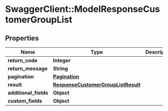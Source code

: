 # SwaggerClient::ModelResponseCustomerGroupList

## Properties
Name | Type | Description | Notes
------------ | ------------- | ------------- | -------------
**return_code** | **Integer** |  | [optional] 
**return_message** | **String** |  | [optional] 
**pagination** | [**Pagination**](Pagination.md) |  | [optional] 
**result** | [**ResponseCustomerGroupListResult**](ResponseCustomerGroupListResult.md) |  | [optional] 
**additional_fields** | **Object** |  | [optional] 
**custom_fields** | **Object** |  | [optional] 


